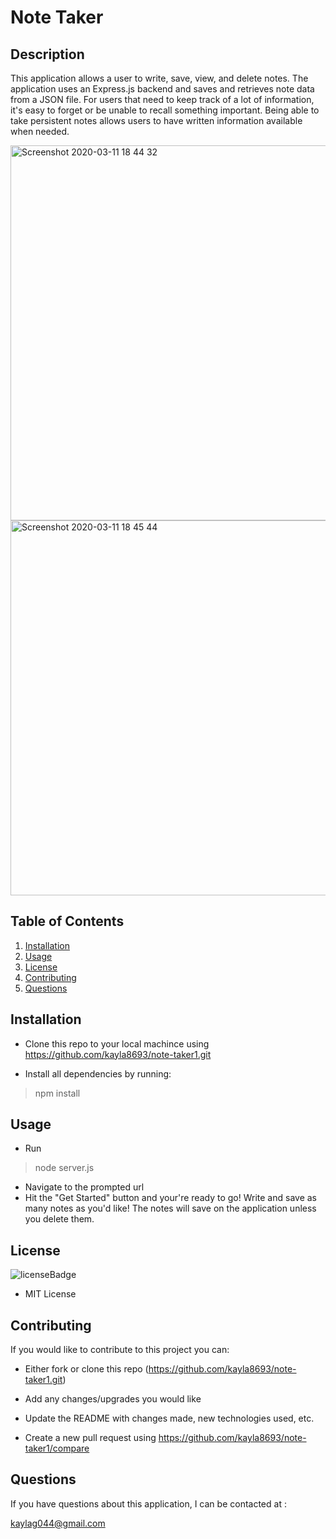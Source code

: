 # Note Taker

## Description
This application allows a user to write, save, view, and delete notes. The application uses an Express.js backend and saves and retrieves note data from a JSON file. For users that need to keep track of a lot of information, it's easy to forget or be unable to recall something important. Being able to take persistent notes allows users to have written information available when needed.


<img width="600" alt="Screenshot 2020-03-11 18 44 32" src="https://user-images.githubusercontent.com/56415756/76474597-37447b80-63ca-11ea-9aa0-36cba55b3e59.png">


<img width="600" alt="Screenshot 2020-03-11 18 45 44" src="https://user-images.githubusercontent.com/56415756/76474675-63f89300-63ca-11ea-83dd-6ca5c0d7bb9c.png">


## Table of Contents
1. [Installation](#installation)
2. [Usage](#usage)
3. [License](#license)
4. [Contributing](#contributing)
5. [Questions](#questions)

## Installation
<p id='installation'></p>

- Clone this repo to your local machince using https://github.com/kayla8693/note-taker1.git

- Install all dependencies by running:

>npm install

## Usage
<p id='usage'></p>

- Run 

>node server.js 

- Navigate to the prompted url
- Hit the "Get Started" button and your're ready to go! Write and save as many notes as you'd like! The notes will save on the application unless you delete them.

## License
<p id='license'></p>

<img alt='licenseBadge' src='https://img.shields.io/badge/License-MIT License-BLUE'>
  
- MIT License

## Contributing
<p id='contributing'></p>

If you would like to contribute to this project you can:

- Either fork or clone this repo (https://github.com/kayla8693/note-taker1.git)

- Add any changes/upgrades you would like

- Update the README with changes made, new technologies used, etc.

- Create a new pull request using https://github.com/kayla8693/note-taker1/compare

## Questions
<p id='questions'></p>

If you have questions about this application, I can be contacted at :
  
kaylag044@gmail.com
